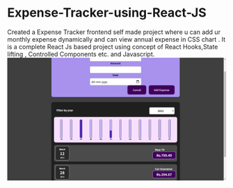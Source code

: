 # Expense-Tracker-using-React-JS
Created a Expense Tracker frontend self made project where u can add ur monthly expense dynamically and can view annual expense in CSS chart . It is a complete React Js based project using concept of React Hooks,State lifting , Controlled Components etc. and Javascript. 
![this is an image](https://github.com/Chaudharysumit07/Expense-Tracker-using-React-JS/blob/master/Screenshot%20(6).png)

